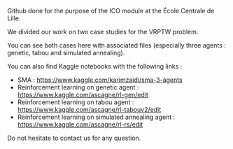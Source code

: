 Github done for the purpose of the ICO module at the École Centrale de Lille.

We divided our work on two case studies for the VRPTW problem. 

You can see both cases here with associated files (especially three agents : genetic, tabou and simulated annealing).

You can also find Kaggle notebooks with the following links :
- SMA : https://www.kaggle.com/karimzaidi/sma-3-agents
- Reinforcement learning on genetic agent : https://www.kaggle.com/ascagne/rl-gen/edit
- Reinforcement learning on tabou agent : https://www.kaggle.com/ascagne/rl-tabouv2/edit
- Reinforcement learning on simulated annealing agent : https://www.kaggle.com/ascagne/rl-rs/edit

Do not hesitate to contact us for any question.
